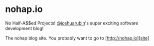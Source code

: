 nohap.io
========

No Half-A$$ed Projects! [@joshuarubin][me]'s super exciting software development blog!

The nohap blog site. You probably want to go to [http://nohap.io][site]

[site]: http://nohap.io/               "No Half-A$$ed Projects!"
[me]:   https://github.com/joshuarubin "Joshua Rubin on GitHub"
